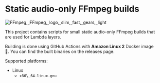 Static audio-only FFmpeg builds
===============================

![_FFmpeg_,__FFmpeg_,_logo,_slim,_fast,_gears,_light](https://github.com/user-attachments/assets/d4b123e0-f287-49eb-a998-88644f22bc00)


This project contains scripts for small static audio-only FFmpeg builds that are used
for Lambda layers.

Building is done using GitHub Actions with **Amazon Linux 2** Docker image 🐋. You can find the built binaries on the releases page.

Supported platforms:

  - Linux
      * `x86\_64-linux-gnu`
